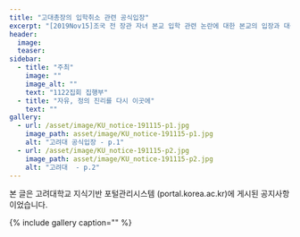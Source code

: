 ```yaml
---
title: "고대총장의 입학취소 관련 공식입장"
excerpt: "[2019Nov15]조국 전 장관 자녀 본교 입학 관련 논란에 대한 본교의 입장과 대응 경과를 알려드립니다."
header:
  image: 
  teaser: 
sidebar:
  - title: "주최"
    image: ""
    image_alt: ""
    text: "1122집회 집행부"
  - title: "자유, 정의 진리를 다시 이곳에"
    text: ""
gallery:
  - url: /asset/image/KU_notice-191115-p1.jpg
    image_path: asset/image/KU_notice-191115-p1.jpg
    alt: "고려대 공식입장 - p.1"
  - url: /asset/image/KU_notice-191115-p2.jpg
    image_path: asset/image/KU_notice-191115-p2.jpg
    alt: "고려대  - p.2"
---
```

본 글은 고려대학교 지식기반 포털관리시스템 (portal.korea.ac.kr)에 게시된 공지사항이었습니다.

{% include gallery caption="" %}
